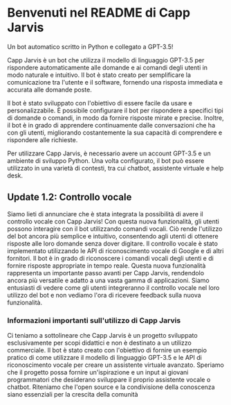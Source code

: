 <h1>Benvenuti nel README di Capp Jarvis</h1>
<p>Un bot automatico scritto in Python e collegato a GPT-3.5!</p>
<p>Capp Jarvis è un bot che utilizza il modello di linguaggio GPT-3.5 per rispondere automaticamente alle domande e ai comandi degli utenti in modo naturale e intuitivo. Il bot è stato creato per semplificare la comunicazione tra l'utente e il software, fornendo una risposta immediata e accurata alle domande poste.</p>
<p>Il bot è stato sviluppato con l'obiettivo di essere facile da usare e personalizzabile. È possibile configurare il bot per rispondere a specifici tipi di domande o comandi, in modo da fornire risposte mirate e precise. Inoltre, il bot è in grado di apprendere continuamente dalle conversazioni che ha con gli utenti, migliorando costantemente la sua capacità di comprendere e rispondere alle richieste.</p>
<p>Per utilizzare Capp Jarvis, è necessario avere un account GPT-3.5 e un ambiente di sviluppo Python. Una volta configurato, il bot può essere utilizzato in una varietà di contesti, tra cui chatbot, assistente virtuale e help desk.</p>
<h2>Update 1.2: Controllo vocale</h2>
<p>Siamo lieti di annunciare che è stata integrata la possibilità di avere il controllo vocale con Capp Jarvis! Con questa nuova funzionalità, gli utenti possono interagire con il bot utilizzando comandi vocali. Ciò rende l'utilizzo del bot ancora più semplice e intuitivo, consentendo agli utenti di ottenere risposte alle loro domande senza dover digitare. Il controllo vocale è stato implementato utilizzando le API di riconoscimento vocale di Google e di altri fornitori. Il bot è in grado di riconoscere i comandi vocali degli utenti e di fornire risposte appropriate in tempo reale. Questa nuova funzionalità rappresenta un importante passo avanti per Capp Jarvis, rendendolo ancora più versatile e adatto a una vasta gamma di applicazioni. Siamo entusiasti di vedere come gli utenti integreranno il controllo vocale nel loro utilizzo del bot e non vediamo l'ora di ricevere feedback sulla nuova funzionalità.</p>
<h3>Informazioni importanti sull'utilizzo di Capp Jarvis</h3>
<p>Ci teniamo a sottolineare che Capp Jarvis è un progetto sviluppato esclusivamente per scopi didattici e non è destinato a un utilizzo commerciale. Il bot è stato creato con l'obiettivo di fornire un esempio pratico di come utilizzare il modello di linguaggio GPT-3.5 e le API di riconoscimento vocale per creare un assistente virtuale avanzato. Speriamo che il progetto possa fornire un'ispirazione e un input ai giovani programmatori che desiderano sviluppare il proprio assistente vocale o chatbot. Riteniamo che l'open source e la condivisione della conoscenza siano essenziali per la crescita della comunità
